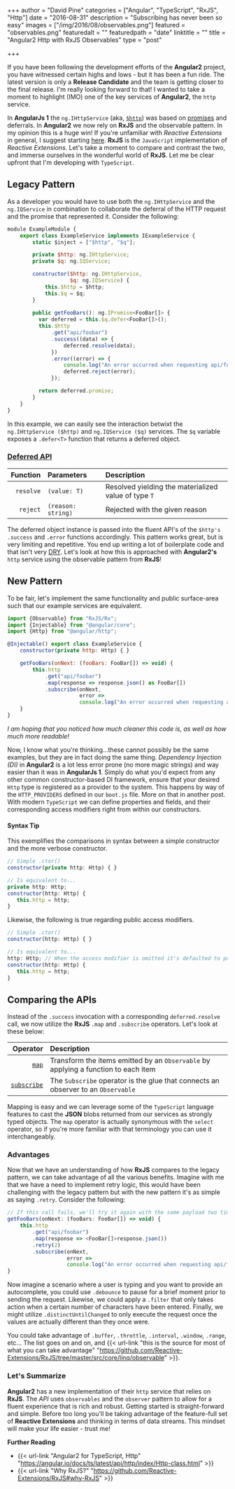 +++
author = "David Pine"
categories = ["Angular", "TypeScript", "RxJS", "Http"]
date = "2016-08-31"
description = "Subscribing has never been so easy"
images = ["/img/2016/08/observables.png"]
featured = "observables.png"
featuredalt = ""
featuredpath = "date"
linktitle = ""
title = "Angular2 Http with RxJS Observables"
type = "post"

+++

If you have been following the development efforts of the **Angular2** project, you have witnessed certain highs and lows - but it has been a fun ride. The latest version is only a **Release Candidate** and the team
is getting closer to the final release. I'm really looking forward to that! I wanted to take a moment to highlight (IMO) one of the key services of **Angular2**, the `http` service.

In **AngularJs 1** the `ng.IHttpService` (aka, [`$http`](https://docs.angularjs.org/api/ng/service/$http)) was based on
[promises](https://developer.mozilla.org/en-US/docs/Web/JavaScript/Reference/Global_Objects/Promise) and deferrals.
In **Angular2** we now rely on **RxJS** and the observable pattern. In my opinion this is a huge win!
If you're unfamiliar with _Reactive Extensions_ in general, I suggest starting [here](https://msdn.microsoft.com/en-us/data/gg577609.aspx).
**RxJS** is the `JavaScript` implementation of _Reactive Extensions_.
Let's take a moment to compare and contrast the two, and immerse ourselves in the wonderful world of **RxJS**.
Let me be clear upfront that I'm developing with `TypeScript`.

## Legacy Pattern

As a developer you would have to use both the `ng.IHttpService` and the `ng.IQService` in combination to collaborate the deferral of the
HTTP request and the promise that represented it. Consider the following:

```javascript
module ExampleModule {
    export class ExampleService implements IExampleService {
        static $inject = ["$http", "$q"];

        private $http: ng.IHttpService;
        private $q: ng.IQService;

        constructor($http: ng.IHttpService, 
                    $q: ng.IQService) {
            this.$http = $http;
            this.$q = $q;
        }
        
        public getFooBars(): ng.IPromise<FooBar[]> {
          var deferred = this.$q.defer<FooBar[]>();
          this.$http
              .get("api/foobar")
              .success((data) => {
                  deferred.resolve(data);
              })
              .error((error) => {
                  console.log("An error occurred when requesting api/foobar.", error);
                  deferred.reject(error);
              });

          return deferred.promise;
        }
    }
}
```

In this example, we can easily see the interaction betwixt the `ng.IHttpService ($http)` and `ng.IQService ($q)` services. The `$q` variable exposes a `.defer<T>` function that returns a deferred object.

### [Deferred API](https://docs.angularjs.org/api/ng/service/$q#the-deferred-api)

| Function | Parameters | Description |
|---------:|:------------|:-----------|
| `resolve`| `(value: T)`  | Resolved yielding the materialized value of type `T` |
| `reject` | `(reason: string)` | Rejected with the given reason |

The deferred object instance is passed into the fluent API's of the `$http's` `.success` and `.error` functions accordingly. This pattern works great, but is very limiting and repetitive.
You end up writing a lot of boilerplate code and that isn't very [DRY](https://en.wikipedia.org/wiki/Don%27t_repeat_yourself). Let's look at how this is approached with **Angular2's** `http` service using the observable pattern from **RxJS**!

## New Pattern

To be fair, let's implement the same functionality and public surface-area such that our example services are equivalent.

```javascript
import {Observable} from "RxJS/Rx";
import {Injectable} from "@angular/core";
import {Http} from "@angular/http";

@Injectable() export class ExampleService {
    constructor(private http: Http) { }

    getFooBars(onNext: (fooBars: FooBar[]) => void) {
        this.http
            .get("api/foobar")
            .map(response => response.json() as FooBar[])
            .subscribe(onNext,
                       error => 
                       console.log("An error occurred when requesting api/foobar.", error));
    }
}
```

_I am hoping that you noticed how much cleaner this code is, as well as how much more readable!_

Now, I know what you're thinking...these cannot possibly be the same examples, but they are in fact doing the same thing. _Dependency Injection (DI)_ in **Angular2** is a lot less error prone (no more magic strings) and way easier than
it was in **AngularJs 1**.
Simply do what you'd expect from any other common constructor-based DI framework, ensure that your desired `Http` type is registered as a provider to the system. This happens by way of the `HTTP_PROVIDERS` defined in our `boot.js` file.
More on that in another post. With modern `TypeScript` we can define properties and fields, and their corresponding access modifiers right from within our constructors.

#### Syntax Tip

This exemplifies the comparisons in syntax between a simple constructor and the more verbose constructor.

```javascript
// Simple .ctor()
constructor(private http: Http) { }

// Is equivalent to...
private http: Http;
constructor(http: Http) {
   this.http = http;
}
```

Likewise, the following is true regarding public access modifiers.

```javascript
// Simple .ctor()
constructor(http: Http) { }

// Is equivalent to...
http: Http; // When the access modifier is omitted it's defaulted to public
constructor(http: Http) {
   this.http = http;
}
```

## Comparing the APIs

Instead of the `.success` invocation with a corresponding `deferred.resolve` call, we now utilize the **RxJS** `.map` and `.subscribe` operators. Let's look at these below:

| Operator | Description |
|---------:|:------------|
| [`map`](https://reactivex.io/documentation/operators/map.html) | Transform the items emitted by an `Observable` by applying a function to each item |
| [`subscribe`](https://reactivex.io/documentation/operators/subscribe.html) | The `Subscribe` operator is the glue that connects an observer to an `Observable` |

Mapping is easy and we can leverage some of the `TypeScript` language features to cast the **JSON** blobs returned from our services as strongly typed objects. The `map` operator is actually
synonymous with the `select` operator, so if you're more familiar with that terminology you can use it interchangeably.

### Advantages

Now that we have an understanding of how **RxJS** compares to the legacy pattern, we can take advantage of all the various benefits. Imagine with me that we have a need to implement retry logic,
this would have been challenging with the legacy pattern but with the new pattern it's as simple as saying `.retry`. Consider the following:

```javascript
// If this call fails, we'll try it again with the same payload two times
getFooBars(onNext: (fooBars: FooBar[]) => void) {
    this.http
        .get("api/foobar")
        .map(response => <FooBar[]>response.json())
        .retry(2)
        .subscribe(onNext,
                   error => 
                   console.log("An error occurred when requesting api/foobar.", error));
}
```

Now imagine a scenario where a user is typing and you want to provide an autocomplete, you could use `.debounce` to pause for a brief moment prior to sending the request. Likewise,
we could apply a `.filter` that only takes action when a certain number of characters have been entered. Finally, we might utilize `.distinctUntilChanged` to only execute the request once
the values are actually different than they once were.

You could take advantage of `.buffer`, `.throttle`, `.interval`, `.window`, `.range`, etc... The list goes on and on,
and {{< url-link "this is the source for most of what you can take advantage" "https://github.com/Reactive-Extensions/RxJS/tree/master/src/core/linq/observable" >}}.

### Let's Summarize

**Angular2** has a new implementation of their `http` service that relies on **RxJS**. The _API_ uses `observables` and the `observer` pattern to allow for a fluent experience that is rich and robust.
Getting started is straight-forward and simple. Before too long you'll be taking advantage of the feature-full set of **Reactive Extensions** and thinking in terms of data streams.
This mindset will make your life easier - trust me!  

**Further Reading**

- {{< url-link "Angular2 for TypeScript, Http" "https://angular.io/docs/ts/latest/api/http/index/Http-class.html" >}}
- {{< url-link "Why RxJS?" "https://github.com/Reactive-Extensions/RxJS#why-RxJS" >}}
